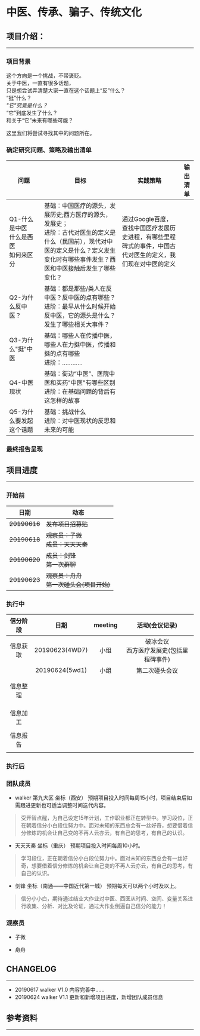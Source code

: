 # 中医、传承、骗子、传统文化
## 项目介绍：
------------
### 项目背景

这个方向是一个挑战，不带褒贬。<br>
关于中医，一直有很多话题，<br>
只是想尝试弄清楚大家一直在这个话题上“反”什么？<br>
“挺”什么？<br>
*"它"究竟是什么？*<br>
“它”到底发生了什么？<br>
和关于“它”未来有哪些可能？<br>

这里我们将尝试寻找其中的问题所在。

### 确定研究问题、策略及输出清单
问题 | 目标 | 实践策略 | 输出清单
--- | --- | --- | ---
Q1-什么是中医<br>什么是西医<br>如何来区分|基础：中国医疗的源头，发展历史;西方医疗的源头，发展史；<br>进阶：古代对医生的定义是什么（民国前），现代对中医的定义是什么？定义发生变化时有哪些事件发生？西医和中医接触后发生了哪些变化？| 通过Google百度，查找中国医疗发展历史进程，有哪些里程碑式的事件，中国古代对医生的定义，我们现在对中医的定义|
Q2-为什么反中医？|基础：都是那些/类人在反中医？反中医的点有哪些？<br>进阶：最早从什么时候开始反中医，它的源头是什么？发生了哪些相关大事件？| |
Q3-为什么"挺"中医 |基础：哪些人在传播中医，哪些人在力挺中医，传播和挺的点有哪些<br>进阶：…………||
Q4-中医现状| 基础：街边“中医”、医院中医和买药"中医"有哪些区别<br>进阶：在基础问题的背后有这怎样的故事||
Q5-为什么要发起这个话题 |基础：挑战什么<br>进阶：对中医现状的反思和未来的可能||

### 最终报告呈现

## 项目进度
-----------

### 开始前

日期 | 动态
---- | ----
~~20190616~~ | ~~发布项目招募贴~~
~~20190618~~ | ~~观察员：子微<br>成员：天天天秦~~
~~20190620~~ | ~~成员：剑锋<br>第一次群聊~~
~~20190623~~ | ~~观察员：舟舟<br>第一次碰头会(项目开始)~~

### 执行中

信分阶段 | 日期 | meeting | 活动(会议记录)
:----: | :----: | :----: | :----:
信息获取 | 20190623(4WD7) | 小组 | 破冰会议<br>西方医疗发展史(包括里程碑事件)
    | 20190624(5wd1) | 小组 | 第二次碰头会议
    |    |    |    
  |  |  |  
信息整理 |  |  |  
  |  |  |  
  |  |  |  
  |  |  |  
信息加工|  |  |  
  |  |  |  
信息报告 |  |  |  
  |  |  |  

### 执行后

### 团队成员

- walker    第九大区    坐标（西安）    预期项目投入时间每周15小时，项目结束后如需跟进更新也可适当调整时间迭代内容。
> 受开智点醒，为自己设定15年计划，工作职业都正在转型中。学习段位，正在朝着信分小白段位努力中。面对未知的东西总会有一丝好奇，想要借着信分修炼的机会让自己变的不再人云亦云，有自己的思考，有自己的认识。

- 天天天秦    坐标（重庆）     预期项目投入时间每周10小时。
> 学习段位，正在朝着信分小白段位努力中。面对未知的东西总会有一丝好奇，想要借着信分修炼的机会让自己变的不再人云亦云，有自己的思考，有自己的认识。

- 剑锋     坐标（南通——中国近代第一城） 预期每天可以两个小时及以上。
> 信分小小白，期待通过结业大作业对中医、西医从时间、空间、变量关系进行收集、分析、对比及论证，通过大作业倒逼自己信分的能力！

### 观察员

- 子微

- 舟舟


## CHANGELOG 
---------
- 20190617    walker    V1.0    内容完善中……
- 20190624    walker    V1.1    更新和新增项目进度，新增团队成员信息
## 参考资料
-----------

